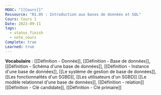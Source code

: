 ```yaml
---
MOOC: "[[Cours]]"
Ressource: "R1.05 : Introduction aux bases de données et SQL"
Cours: Cours 1
Date: 2023-09-11
tags:
  - status_finish
  - note_cours
Complete: true
Learned: true
---
```

**Vocabulaire** : [[Définition - Donnée]], [[Définition - Base de données]], [[Définition - Schéma d'une base de données]], [[Définition - Instance d'une base de données]], [[Le système de gestion de base de données]], [[Les fonctionnalités d'un SGBD]], [[Les utilisateurs d'un SGBD]]
[[Le modèle relationnel d'une base de données]], [[Définition - relation]]
[[Définition - Clé candidate]], [[Définition - Clé primaire]]